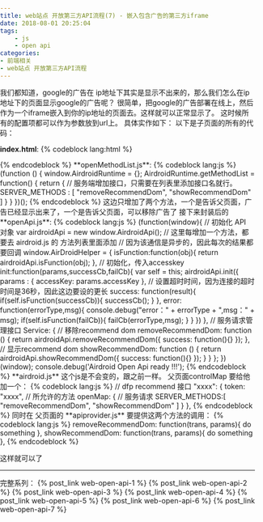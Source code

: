 ```yaml
---
title: web站点 开放第三方API流程(7) - 嵌入包含广告的第三方iframe
date: 2018-08-01 20:25:04
tags: 
    - js
    - open api
categories: 
- 前端相关
- web站点 开放第三方API流程
---
```

我们都知道，google的广告在 ip地址下其实是显示不出来的，那么我们怎么在ip地址下的页面显示google的广告呢？
很简单，把google的广告部署在线上，然后作为一个iframe嵌入到你的ip地址的页面去。这样就可以正常显示了。
这时候所有的配置项都可以作为参数放到url上。 具体实作如下：
以下是子页面的所有的代码：
<!--more-->
**index.html**:
{% codeblock lang:html %}
<!DOCTYPE html>
<html lang="en-us">
    <head>
    <meta http-equiv="Content-Type" content="text/html; charset=utf-8" />
    <title>recommend</title>
    <script type="text/javascript" src="../jschannel.js"></script>
    <script type="text/javascript" src="openMethodList.js"></script>
    <script type="text/javascript" src="../airdroid.js"></script>
    <script type="text/javascript" src="openApi.js"></script>
    <style>
        body {
            margin:0;
            padding:0;
            overflow: hidden;
        }
    </style>
    </head>
    <body>
        <script type='text/javascript'>
            var getUrlParam = function (name) {
                name = name.replace(/[\[]/, "\\\[").replace(/[\]]/, "\\\]");
                var regexS = "[\\?&]" + name + "=([^&#]*)";
                var regex = new RegExp(regexS);
                var results = regex.exec(window.location.href);
                if (results == null) {
                    return "";
                } else {
                    return results[1];
                }
            };
            var recommendObj = getUrlParam("setting");
            if(recommendObj){
                recommendObj = JSON.parse(decodeURIComponent(recommendObj));
                var dfpSetting = recommendObj.options;
                var googletag = googletag || {};
                googletag.cmd = googletag.cmd || [];
                (function() {
                    var gads = document.createElement('script');
                    gads.async = true;
                    gads.type = 'text/javascript';
                    var useSSL = 'https:' == document.location.protocol;
                    gads.src = (useSSL ? 'https:' : 'http:') +
                    '//www.googletagservices.com/tag/js/gpt.js';
                    var node = document.getElementsByTagName('script')[0];
                    node.parentNode.insertBefore(gads, node);
                })();
                googletag.cmd.push(function() {
                    googletag.defineSlot('/xxxxxx/' + dfpSetting.name, dfpSetting.size , dfpSetting.divId).addService(googletag.pubads());
                    googletag.pubads().enableSingleRequest();
                    googletag.pubads().collapseEmptyDivs();
                    googletag.enableServices();
                    var reLoadCount = 0;
                    // check recommend render
                    googletag.pubads().addEventListener('slotRenderEnded', function(event) {
                        console.log('Slot has been rendered:');
                        if (event.isEmpty) {
                            console.log("Slot render empty");
                            if(reLoadCount < dfpSetting.reLoadMaxCount){
                                setTimeout(function () {
                                    reLoadCount += 1;
                                    console.log("Slot reload");
                                    googletag.pubads().refresh();
                                }, 2000);
                            }else{
                                console.log("Slot Empty");
                                AirDroidHelper.Service.removeRecommendDom();
                            }
                        }else{
                            AirDroidHelper.Service.showRecommendDom();
                        }
                    });
                });
                document.body.style.width = dfpSetting.css.width;
                document.body.style.height = dfpSetting.css.height;
                var divDom = document.createElement("div");
                divDom.id = dfpSetting.divId;
                divDom.innerHTML = "";
                divDom.style.width = dfpSetting.css.width;
                divDom.style.height = dfpSetting.css.height;
                document.body.appendChild(divDom);
            }
            if(AirDroidHelper){
                AirDroidHelper.init({accessKey:"xxxx"},function(){
                    googletag.cmd.push(function() {
                        googletag.display(dfpSetting.divId);
                    });
                },function(error,msg){
                    console.debug("error:" + error + " msg : " + msg);
                })
            }
        </script>
    </body>
</html>
{% endcodeblock %}
**openMethodList.js**:
{% codeblock lang:js %}
(function () {
    window.AirdroidRuntime = {};
    AirdroidRuntime.getMethodList = function() {
        return {
            // 服务端增加接口，只需要在列表里添加接口名就行。
             SERVER_METHODS : [
                "removeRecommendDom",
                "showRecommendDom"
             ]
        }
    }
})();
{% endcodeblock %}
这边只增加了两个方法，一个是告诉父页面，广告已经显示出来了，一个是告诉父页面，可以移除广告了
接下来封装后的 **openApi.js**:
{% codeblock lang:js %}
(function(window){
    // 初始化 API 对象
    var airdroidApi = new window.AirdroidApi();
    // 这里每增加一个方法，都要去 airdroid.js 的 方法列表里面添加
    // 因为该通信是异步的，因此每次的结果都要回调
    window.AirDroidHelper = {
        isFunction:function(obj){
            return airdroidApi.isFunction(obj);
        },
        // 初始化，传入accesskey
        init:function(params,successCb,failCb){
            var self = this;
            airdroidApi.init({
                params : {
                    accessKey: params.accessKey
                },
                // 设置超时时间，因为连接的超时时间是36秒，因此这边要设的更长
                success: function(result){
                    if(self.isFunction(successCb)){
                        successCb();
                    }
                },
                error: function(errorType,msg){
                    console.debug("error：" + errorType + ",msg：" + msg);
                    if(self.isFunction(failCb)){
                        failCb(errorType,msg);
                    }
                }
            })
        },
        // 服务请求管理接口
        Service: {
            // 移除recommend dom
            removeRecommendDom: function () {
                return airdroidApi.removeRecommendDom({
                    success: function(){}
                });
            },
            // 显示recommend dom
            showRecommendDom: function () {
                return airdroidApi.showRecommendDom({
                    success: function(){}
                });
            }
        }
    };
})(window);
console.debug('Airdroid Open Api  ready !!!');
{% endcodeblock %}
**airdroid.js** 这个js是不会变的，跟之前一样。
父页面controlMap 要给他加一个：
{% codeblock lang:js %}
// dfp recommend 接口
"xxxx": {
    token: "xxxx",
    // 所允许的方法
    openMap: {
      // 服务请求
      SERVER_METHODS:[
        "removeRecommendDom",
        "showRecommendDom"
      ]
    }
},
{% endcodeblock %}
同时在 父页面的 **apiprovider.js** 要提供这两个方法的调用：
{% codeblock lang:js %}
removeRecommendDom: function(trans, params){
    do something
},
showRecommendDom: function(trans, params){
    do something
},
{% endcodeblock %}

这样就可以了

---
完整系列：
{% post_link web-open-api-1 %}
{% post_link web-open-api-2 %}
{% post_link web-open-api-3 %}
{% post_link web-open-api-4 %}
{% post_link web-open-api-5 %}
{% post_link web-open-api-6 %}
{% post_link web-open-api-7 %}